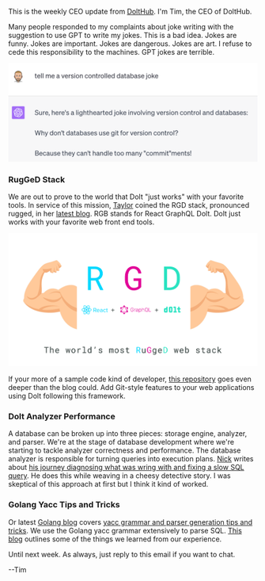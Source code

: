 This is the weekly CEO update from [DoltHub](https://www.dolthub.com/). I'm Tim, the CEO of DoltHub. 

Many people responded to my complaints about joke writing with the suggestion to use GPT to write my jokes. This is a bad idea. Jokes are funny. Jokes are important. Jokes are dangerous. Jokes are art. I refuse to cede this responsibility to the machines. GPT jokes are terrible.

![Bad jokes](../images/gpt-joke.png)

### RugGeD Stack

We are out to prove to the world that Dolt "just works" with your favorite tools. In service of this mission, [Taylor](https://www.dolthub.com/team#taylor) coined the RGD stack, pronounced rugged, in her [latest blog](https://www.dolthub.com/blog/2023-08-02-workbench-architecture-and-rgd-stack/). RGB stands for React GraphQL Dolt. Dolt just works with your favorite web front end tools. 

[![RGD Stack](../images/rgd-stack.png)](https://www.dolthub.com/blog/2023-08-02-workbench-architecture-and-rgd-stack/)

If your more of a sample code kind of developer, [this repository](https://github.com/dolthub/react-graphql-dolt-sample-app) goes even deeper than the blog could. Add Git-style features to your web applications using Dolt following this framework.

### Dolt Analyzer Performance

A database can be broken up into three pieces: storage engine, analyzer, and parser. We're at the stage of database development where we're starting to tackle analyzer correctness and performance. The database analyzer is responsible for turning queries into execution plans. [Nick](https://www.dolthub.com/team#nick) writes about [his journey diagnosing what was wring with and fixing a slow SQL query](https://www.dolthub.com/blog/2023-07-31-solving-performance-mysteries/). He does this while weaving in a cheesy detective story. I was skeptical of this approach at first but I think it kind of worked.

### Golang Yacc Tips and Tricks

Or latest [Golang blog](https://www.dolthub.com/blog/?q=golang) covers [yacc grammar and parser generation tips and tricks](https://www.dolthub.com/blog/2023-07-28-goyacc-parser-tips-tricks/). We use the Golang yacc grammar extensively to parse SQL. [This blog](https://www.dolthub.com/blog/2023-07-28-goyacc-parser-tips-tricks/) outlines some of the things we learned from our experience.

Until next week. As always, just reply to this email if you want to chat.

--Tim
